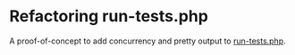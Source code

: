 # Refactoring run-tests.php

A proof-of-concept to add concurrency and pretty output to [run-tests.php](https://github.com/php/php-src/blob/master/run-tests.php).
